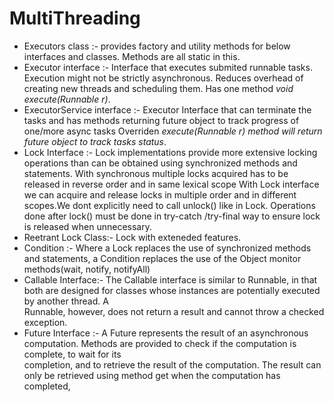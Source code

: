 # MultiThreading

- Executors class :- provides factory and utility methods for below interfaces and classes. Methods are all static in this.
- Executor interface :- Interface that executes submited runnable tasks. Execution might not be strictly asynchronous.
   Reduces overhead of creating new threads and scheduling them. Has one method *void execute(Runnable r)*.
- ExecutorService interface :- Executor Interface that can terminate the tasks and has methods returning future object to track progress of one/more async tasks
  Overriden *execute(Runnable r) method will return future object to track tasks status*.
- Lock Interface :- Lock implementations provide more extensive locking operations than can be obtained using synchronized methods and statements.
   With synchronous multiple locks acquired has to be released in reverse order and in same lexical scope
   With Lock interface we can acquire and release locks in multiple order and in different scopes.We dont explicitly need to call unlock() like in Lock.
   Operations done after lock() must be done in try-catch /try-final way to ensure lock is released when unnecessary.
- Reetrant Lock Class:- Lock with exteneded features.
- Condition :- Where a Lock replaces the use of synchronized methods and statements, a Condition replaces the use of the Object monitor methods(wait, notify,     notifyAll)
- Callable Interface:- The Callable interface is similar to Runnable, in that both are designed for classes whose instances are potentially executed by another thread. A        
   Runnable, however, does not return a result and cannot throw a checked exception.
- Future Interface :- A Future represents the result of an asynchronous computation. Methods are provided to check if the computation is complete, to wait for its  
  completion, and to retrieve the result of the computation. The result can only be retrieved using method get when the computation has completed,
